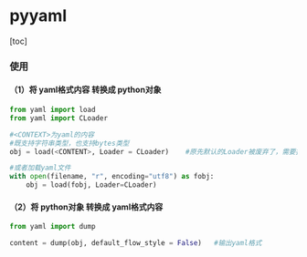 # pyyaml
[toc]
### 使用

#### （1）将 yaml格式内容 转换成 python对象
```python
from yaml import load
from yaml import CLoader

#<CONTEXT>为yaml的内容
#既支持字符串类型，也支持bytes类型
obj = load(<CONTENT>, Loader = CLoader)    #原先默认的Loader被废弃了，需要指定Loader          

#或者加载yaml文件
with open(filename, "r", encoding="utf8") as fobj:
    obj = load(fobj, Loader=CLoader)
```

#### （2）将 python对象 转换成 yaml格式内容
```python
from yaml import dump

content = dump(obj, default_flow_style = False)   #输出yaml格式
```
